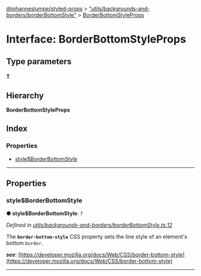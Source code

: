 [@johanneslumpe/styled-props](../README.md) > ["utils/backgrounds-and-borders/borderBottomStyle"](../modules/_utils_backgrounds_and_borders_borderbottomstyle_.md) > [BorderBottomStyleProps](../interfaces/_utils_backgrounds_and_borders_borderbottomstyle_.borderbottomstyleprops.md)

# Interface: BorderBottomStyleProps

## Type parameters
#### T 
## Hierarchy

**BorderBottomStyleProps**

## Index

### Properties

* [style$BorderBottomStyle](_utils_backgrounds_and_borders_borderbottomstyle_.borderbottomstyleprops.md#style_borderbottomstyle)

---

## Properties

<a id="style_borderbottomstyle"></a>

###  style$BorderBottomStyle

**● style$BorderBottomStyle**: *`T`*

*Defined in [utils/backgrounds-and-borders/borderBottomStyle.ts:12](https://github.com/johanneslumpe/styled-props/blob/8e709f1/src/utils/backgrounds-and-borders/borderBottomStyle.ts#L12)*

The **`border-bottom-style`** CSS property sets the line style of an element's bottom `border`.

*__see__*: [https://developer.mozilla.org/docs/Web/CSS/border-bottom-style](https://developer.mozilla.org/docs/Web/CSS/border-bottom-style)

___

